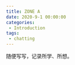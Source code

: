 ```yaml
---
title: ZONE A
date: 2020-9-1 00:00:00
categories:
 - Introduction
tags:
 - chatting
---
```


随便写写，记录所学、所想。
